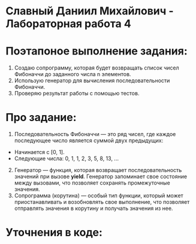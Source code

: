 # Славный Даниил Михайлович - Лабораторная работа 4 

# Поэтапоное выполнение задания:

1. Создаю сопрограмму, которая будет возвращать список чисел Фибоначчи до заданного числа n элементов.
2. Использую генератор для вычисления последовательности Фибоначчи.
3. Проверяю результат работы с помощью тестов.

# Про задание:

1. Последовательность Фибоначчи — это ряд чисел, где каждое последующее число является суммой двух предыдущих:
* Начинается с [0, 1].
* Следующие числа: 0, 1, 1, 2, 3, 5, 8, 13, ...

2. Генератор — функция, которая возвращает последовательность значений при вызове **yield**. Генератор запоминает свое состояние между вызовами, что позволяет сохранять промежуточные значения.
3. Сопрограмма (корутина) — особый тип функции, который может приостанавливать и возобновлять свое выполнение, что позволяет отправлять значения в корутину и получать значения из нее.

# Уточнения в коде: 


